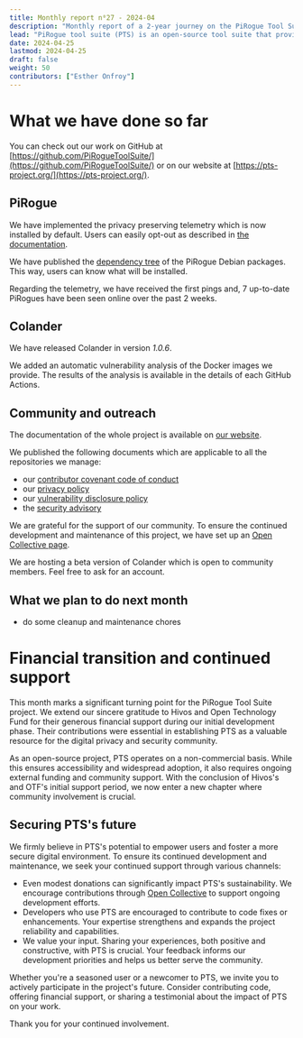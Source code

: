 ```yaml
---
title: Monthly report n⁰27 - 2024-04
description: "Monthly report of a 2-year journey on the PiRogue Tool Suite project"
lead: "PiRogue tool suite (PTS) is an open-source tool suite that provides a comprehensive mobile forensic and network traffic analysis platform."
date: 2024-04-25
lastmod: 2024-04-25
draft: false
weight: 50
contributors: ["Esther Onfroy"]
---
```


# What we have done so far
You can check out our work on GitHub at [https://github.com/PiRogueToolSuite/](https://github.com/PiRogueToolSuite/) or on our website at [https://pts-project.org/](https://pts-project.org/). 

## PiRogue

We have implemented the privacy preserving telemetry which is now installed by default. Users can easily opt-out as described in [the documentation](https://pts-project.org/docs/pirogue/telemetry/).

We have published the [dependency tree](https://pts-project.org/docs/pirogue/operating-system/#packaging-for-pirogue) of the PiRogue Debian packages. This way, users can know what will be installed.

Regarding the telemetry, we have received the first pings and, 7 up-to-date PiRogues have been seen online over the past 2 weeks.

## Colander
We have released Colander in version *1.0.6*.

We added an automatic vulnerability analysis of the Docker images we provide. The results of the analysis is available in the details of each GitHub Actions.

## Community and outreach
The documentation of the whole project is available on [our website](https://pts-project.org). 

We published the following documents which are applicable to all the repositories we manage:
* our [contributor covenant code of conduct](https://pts-project.org/contributors/coc/) 
* our [privacy policy](https://pts-project.org/privacy-policy/) 
* our [vulnerability disclosure policy](https://pts-project.org/security/disclosure/)
* the [security advisory](https://pts-project.org/security/advisory/)

We are grateful for the support of our community. To ensure the continued development and maintenance of this project, we have set up an [Open Collective page](https://opencollective.com/pts).

We are hosting a beta version of Colander which is open to community members. Feel free to ask for an account.

## What we plan to do next month
* do some cleanup and maintenance chores

# Financial transition and continued support

This month marks a significant turning point for the PiRogue Tool Suite project. We extend our sincere gratitude to Hivos and Open Technology Fund for their generous financial support during our initial development phase. Their contributions were essential in establishing PTS as a valuable resource for the digital privacy and security community. 

As an open-source project, PTS operates on a non-commercial basis. While this ensures accessibility and widespread adoption, it also requires ongoing external funding and community support. With the conclusion of Hivos's and OTF's initial support period, we now enter a new chapter where community involvement is crucial.

## Securing PTS's future

We firmly believe in PTS's potential to empower users and foster a more secure digital environment. To ensure its continued development and maintenance, we seek your continued support through various channels:

* Even modest donations can significantly impact PTS's sustainability. We encourage contributions through [Open Collective](https://opencollective.com/pts) to support ongoing development efforts.
* Developers who use PTS are encouraged to contribute to code fixes or enhancements. Your expertise strengthens and expands the project reliability and capabilities. 
* We value your input. Sharing your experiences, both positive and constructive, with PTS is crucial. Your feedback informs our development priorities and helps us better serve the community.

Whether you're a seasoned user or a newcomer to PTS, we invite you to actively participate in the project's future. Consider contributing code, offering financial support, or sharing a testimonial about the impact of PTS on your work.

Thank you for your continued involvement.
